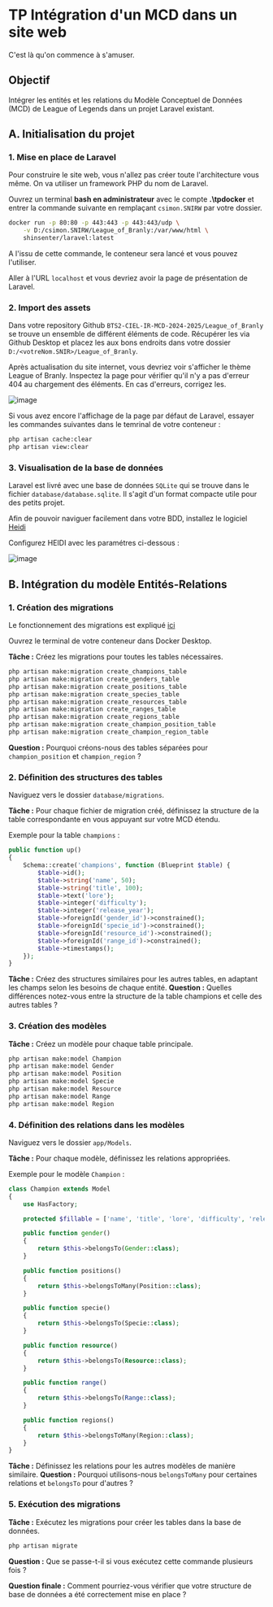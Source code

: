 # TP Intégration d'un MCD dans un site web

C'est là qu'on commence à s'amuser.

## Objectif
Intégrer les entités et les relations du Modèle Conceptuel de Données (MCD) de League of Legends dans un projet Laravel existant.

## A. Initialisation du projet

### 1. Mise en place de Laravel

Pour construire le site web, vous n'allez pas créer toute l'architecture vous même. On va utiliser un framework PHP du nom de Laravel.

Ouvrez un terminal **bash en administrateur** avec le compte **.\tpdocker** et entrer la commande suivante en remplaçant `csimon.SNIRW` par votre dossier.

```bash
docker run -p 80:80 -p 443:443 -p 443:443/udp \
    -v D:/csimon.SNIRW/League_of_Branly:/var/www/html \
    shinsenter/laravel:latest
```

A l'issu de cette commande, le conteneur sera lancé et vous pouvez l'utiliser.

Aller à l'URL `localhost` et vous devriez avoir la page de présentation de Laravel.

### 2. Import des assets

Dans votre repository Github `BTS2-CIEL-IR-MCD-2024-2025/League_of_Branly` se trouve un ensemble de différent éléments de code. Récupérer les via Github Desktop et placez les aux bons endroits dans votre dossier `D:/<votreNom.SNIR>/League_of_Branly`.

Après actualisation du site internet, vous devriez voir s'afficher le thème League of Branly. Inspectez la page pour vérifier qu'il n'y a pas d'erreur 404 au chargement des éléments. En cas d'erreurs, corrigez les.

![image](https://github.com/user-attachments/assets/e81b1369-840e-4960-a588-61a3c45e4e85)

Si vous avez encore l'affichage de la page par défaut de Laravel, essayer les commandes suivantes dans le temrinal de votre conteneur :

```bash
php artisan cache:clear
php artisan view:clear
```

### 3. Visualisation de la base de données

Laravel est livré avec une base de données `SQLite` qui se trouve dans le fichier `database/database.sqlite`. Il s'agit d'un format compacte utile pour des petits projet. 

Afin de pouvoir naviguer facilement dans votre BDD, installez le logiciel [Heidi](https://www.heidisql.com/download.php?download=installer)

Configurez HEIDI avec les paramétres ci-dessous :

![image](https://github.com/user-attachments/assets/795e78bc-bc8d-4c06-97f5-bf15f2cceef0)

## B. Intégration du modèle Entités-Relations

### 1. Création des migrations

Le fonctionnement des migrations est expliqué [ici](./Migration.md)

Ouvrez le terminal de votre conteneur dans Docker Desktop.

**Tâche :** Créez les migrations pour toutes les tables nécessaires.

```bash
php artisan make:migration create_champions_table
php artisan make:migration create_genders_table
php artisan make:migration create_positions_table
php artisan make:migration create_species_table
php artisan make:migration create_resources_table
php artisan make:migration create_ranges_table
php artisan make:migration create_regions_table
php artisan make:migration create_champion_position_table
php artisan make:migration create_champion_region_table
```

**Question :** Pourquoi créons-nous des tables séparées pour `champion_position` et `champion_region` ?

### 2. Définition des structures des tables

Naviguez vers le dossier `database/migrations`.

**Tâche :** Pour chaque fichier de migration créé, définissez la structure de la table correspondante en vous appuyant sur votre MCD étendu.

Exemple pour la table `champions` :

```php
public function up()
{
    Schema::create('champions', function (Blueprint $table) {
        $table->id();
        $table->string('name', 50);
        $table->string('title', 100);
        $table->text('lore');
        $table->integer('difficulty');
        $table->integer('release_year');
        $table->foreignId('gender_id')->constrained();
        $table->foreignId('specie_id')->constrained();
        $table->foreignId('resource_id')->constrained();
        $table->foreignId('range_id')->constrained();
        $table->timestamps();
    });
}
```

**Tâche :** Créez des structures similaires pour les autres tables, en adaptant les champs selon les besoins de chaque entité.
**Question :** Quelles différences notez-vous entre la structure de la table champions et celle des autres tables ?

### 3. Création des modèles

**Tâche :** Créez un modèle pour chaque table principale.

```bash
php artisan make:model Champion
php artisan make:model Gender
php artisan make:model Position
php artisan make:model Specie
php artisan make:model Resource
php artisan make:model Range
php artisan make:model Region
```
### 4. Définition des relations dans les modèles

Naviguez vers le dossier `app/Models`.

**Tâche :** Pour chaque modèle, définissez les relations appropriées.

Exemple pour le modèle `Champion` :

```php
class Champion extends Model
{
    use HasFactory;

    protected $fillable = ['name', 'title', 'lore', 'difficulty', 'release_year'];

    public function gender()
    {
        return $this->belongsTo(Gender::class);
    }

    public function positions()
    {
        return $this->belongsToMany(Position::class);
    }

    public function specie()
    {
        return $this->belongsTo(Specie::class);
    }

    public function resource()
    {
        return $this->belongsTo(Resource::class);
    }

    public function range()
    {
        return $this->belongsTo(Range::class);
    }

    public function regions()
    {
        return $this->belongsToMany(Region::class);
    }
}
```

**Tâche :** Définissez les relations pour les autres modèles de manière similaire.
**Question :** Pourquoi utilisons-nous `belongsToMany` pour certaines relations et `belongsTo` pour d'autres ?

### 5. Exécution des migrations

**Tâche :** Exécutez les migrations pour créer les tables dans la base de données.

```bash
php artisan migrate
```

**Question :** Que se passe-t-il si vous exécutez cette commande plusieurs fois ?

**Question finale :** Comment pourriez-vous vérifier que votre structure de base de données a été correctement mise en place ?
